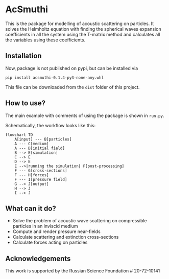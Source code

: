 ﻿# AcSmuthi
This is the package for modelling of acoustic scattering on 
particles. It solves the Helmholtz equation with finding
the spherical waves expansion coefficients in all the system using the 
T-matrix method and calculates all the variables using these coefficients.


## Installation
Now, package is not published on pypi, but can be installed via
```commandline
pip install acsmuthi-0.1.4-py3-none-any.whl
```
This file can be downloaded from the `dist` folder of this project.

## How to use?
The main example with comments of using the package is shown in `run.py`. 

Schematically, the workflow looks like this:
```mermaid
flowchart TD
    A[input] --- B[particles]
    A --- C[medium]
    A --- D[initial field]
    B --> E[simulation]
    C --> E
    D --> E
    E -->|running the simulation| F[post-processing]
    F --- G[cross-sections]
    F --- H[forces]
    F --- I[pressure field]
    G --> J[output]
    H --> J
    I --> J
```

## What can it do?
* Solve the problem of acoustic wave scattering on compressible particles in an inviscid medium
* Compute and render pressure near-fields
* Calculate scattering and extinction cross-sections
* Calculate forces acting on particles

## Acknowledgements
This work is supported by the Russian Science Foundation # 20-72-10141
